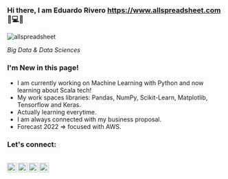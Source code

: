 ### Hi there, I am Eduardo Rivero https://www.allspreadsheet.com 👋💻📌


![allspreadsheet](https://user-images.githubusercontent.com/98086978/150505283-bff34d72-2673-4b96-aab2-d1ef1d8f0274.png)

*Big Data & Data Sciences*

### I'm New in this page!

- I am currently working on Machine Learning with Python and now learning about Scala tech!
- My work spaces libraries: Pandas, NumPy, Scikit-Learn, Matplotlib, Tensorflow and Keras.
- Actually learning everytime.
- I am always connected with my business proposal.
- Forecast 2022 => focused with AWS.

### Let's connect:

<br>
<a href="https://www.linkedin.com/in/reduardoj/">
  <img align="left" alt="LinkedIn" width="22px" src="https://cdn.jsdelivr.net/npm/simple-icons@v3/icons/linkedin.svg" />
 </a>
 <a href="https://www.instagram.com/reduardoj/?hl=es">
  <img align="left" alt="LinkedIn" width="22px" src="https://cdn.jsdelivr.net/npm/simple-icons@v3/icons/instagram.svg" />
 </a>
 <a href="https://www.twitter.com/EduardoR1105">
  <img align="left" alt="LinkedIn" width="22px" src="https://cdn.jsdelivr.net/npm/simple-icons@v3/icons/twitter.svg" />
 </a>
  <a href="mailto:eduardo.rivero@allspreadsheet.com?Subject=Mail%20asunto%20personalizado%20aqui">
  <img align="left" alt="LinkedIn" width="22px" src="https://cdn.jsdelivr.net/npm/simple-icons@3.13.0/icons/mail-dot-ru.svg" />
 </a>
 </br>

